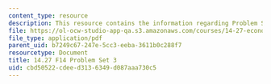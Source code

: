 ```yaml
---
content_type: resource
description: This resource contains the information regarding Problem Set 3.
file: https://ol-ocw-studio-app-qa.s3.amazonaws.com/courses/14-27-economics-and-e-commerce-fall-2014/cbd50522cdeed3136349d087aaa730c5_MIT14_27F14_pset3.pdf
file_type: application/pdf
parent_uid: b7249c67-247e-5cc3-eeba-3611b0c288f7
resourcetype: Document
title: 14.27 F14 Problem Set 3
uid: cbd50522-cdee-d313-6349-d087aaa730c5
---
```

